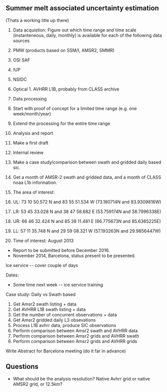 Summer melt associated uncertainty estimation
---------------------------------------------

(Thats a working title up there)

 1. Data acquistion: Figure out which time range and time scale (instanteneous, daily, monthly) is available for each of the following data sources
  1. PMW (products based on SSM/I, AMSR2, SMMR)
   1. OSI SAF
   1. IUP
   1. NSIDC
  1. Optical
    1. AVHRR L1B, probably from CLASS archive 
 1. Data processing
  1. Start with proof of concept for a limited time range (e.g. one week/month/year)
  1. Extend the processing for the entire time range
 1. Analysis and report
  1. Make a first draft
  1. Internal review


1. Make a case study/comparison between swath and gridded daily based sic.
 1. Get a month of AMSR-2 swath and gridded data, and a month of CLASS noaa L1b information.
 1. The area of interest:
  1. UL: 73 10 50.572 N and 83 55 51.534 W (73.180714N and 83.9309816W)
  1. LR: 53 45 33.028 N and 38 47 58.682 E (53.759174N and 38.7996338E)
  1. UR: 66 46 32.424 N and 85 38 11.481 E (66.775673N and 85.6365225E)
  1. LL: 57 11 35.748 N and 29 59 08.321 W (57.193263N and 29.9856447W)
 1. Time of interest: August 2013

 * Report to be submitted before December 2016.
 * November 2014, Barcelona, status present to be presented.


 Ice service -- cover couple of days

 Dates:
  * Some time next week -- ice service training
  

  Case study: Daily vs Swath based

  1. Get Amsr2 swath listing + data
  1. Get AVHRR L1B swath listing + data
  1. Get the number of concurrent observations + data
  1. Get Amsr2 gridded daily L3 obsevations
  1. Process L1B avhrr data, produce SIC observations
  1. Perform comparison between Amsr2 swath and AVHRR data
  1. Perform comparison between Amsr2 grids and AVHRR swath
  1. Perform comparison between Amsr2 grids and AVHRR grids

Write Abstract for Barcelona meeting (do it far in advance)

Questions
---------

 * What should be the analysis resolution? Native Avhrr grid or native AMSR2 grid, or 12.5km?
